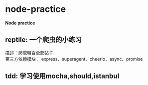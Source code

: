 # node-practice
**Node practice**

## reptile: 一个爬虫的小练习
描述：爬取糗百全部帖子 <br>
第三方依赖模块： express、superagent、cheerio、async、promise

## tdd: 学习使用mocha,should,istanbul